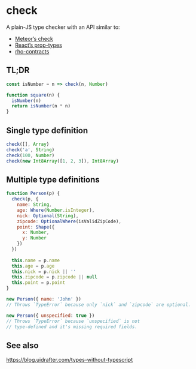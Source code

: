 # check

A plain-JS type checker with an API similar to:
- [Meteor’s check](https://github.com/meteor/meteor/blob/devel/packages/check/match.js)
- [React’s prop-types](https://github.com/facebook/prop-types)
- [rho-contracts](https://github.com/rho-contracts/rho-contracts)

## TL;DR
```js
const isNumber = n => check(n, Number)

function square(n) {
  isNumber(n)
  return isNumber(n * n)
}
```

## Single type definition
```js
check([], Array)
check('a', String)
check(100, Number)
check(new Int8Array([1, 2, 3]), Int8Array)
```

## Multiple type definitions
```js
function Person(p) {
  check(p, {
    name: String,
    age: Where(Number.isInteger),
    nick: Optional(String),
    zipcode: OptionalWhere(isValidZipCode),
    point: Shape({ 
      x: Number, 
      y: Number
    })
  })
  
  this.name = p.name
  this.age = p.age
  this.nick = p.nick || ''
  this.zipcode = p.zipcode || null
  this.point = p.point
}
```

```js
new Person({ name: 'John' }) 
// Throws `TypeError` because only `nick` and `zipcode` are optional.
```

```js
new Person({ unspecified: true }) 
// Throws `TypeError` because `unspecified` is not 
// type-defined and it's missing required fields.
```

## See also
https://blog.uidrafter.com/types-without-typescript
